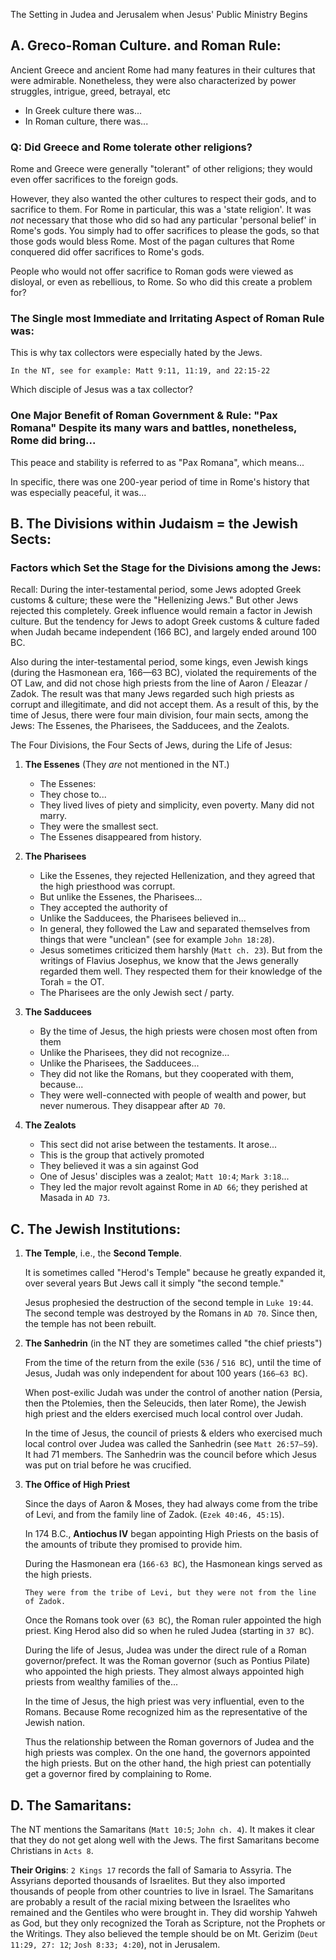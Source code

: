 The Setting in Judea and Jerusalem when Jesus' Public Ministry Begins

## A. Greco-Roman Culture. and Roman Rule:

Ancient Greece and ancient Rome had many features in their cultures that were admirable. Nonetheless, they were also characterized by power struggles, intrigue, greed, betrayal, etc

- In Greek culture there was...
- In Roman culture, there was...

### Q: Did Greece and Rome tolerate other religions?

Rome and Greece were generally "tolerant" of other religions; they would even offer sacrifices to the foreign gods.

However, they also wanted the other cultures to respect their gods, and to sacrifice to them.  For Rome in particular, this was a 'state religion'. It was _not_ necessary that those who did so had any particular 'personal belief' in Rome's gods. You simply had to offer sacrifices to please  the gods, so that those gods would bless Rome. Most of the pagan cultures that Rome conquered did offer sacrifices to Rome's gods.

People who would not offer sacrifice to Roman gods were viewed as disloyal, or even as rebellious, to Rome. So who did this create a problem for?

### The Single most Immediate and Irritating Aspect of Roman Rule was:

This is why tax collectors were especially hated by the Jews.

```
In the NT, see for example: Matt 9:11, 11:19, and 22:15-22
```

Which disciple of Jesus was a tax collector?

### One Major Benefit of Roman Government & Rule: "Pax Romana" Despite its many wars and battles, nonetheless, Rome did bring...

This peace and stability is referred to as "Pax Romana", which means...

In specific, there was one 200-year period of time in Rome's history that was especially peaceful, it was...

## B. The Divisions within Judaism = the Jewish Sects:

### Factors which Set the Stage for the Divisions among the Jews:

Recall: During the inter-testamental period, some Jews adopted Greek customs & culture; these were the "Hellenizing Jews." But other Jews rejected this completely. Greek influence would remain a factor in Jewish culture. But the tendency for Jews to adopt Greek customs & culture faded when Judah became independent (166 BC), and largely ended around 100 BC.

Also during the inter-testamental period, some kings, even Jewish kings (during the Hasmonean era, 166—63 BC), violated the requirements of the OT Law, and did not chose high  priests from the line of Aaron / Eleazar / Zadok. The result was that many Jews regarded such high priests as corrupt and illegitimate, and did not accept them.
As a result of this, by the time of Jesus, there were four main division, four main sects, among the Jews: The Essenes, the Pharisees, the Sadducees, and the Zealots.

The Four Divisions, the Four Sects of Jews, during the Life of Jesus:

1. **The Essenes** (They _are_ not mentioned in the NT.)
   - The Essenes:
   - They chose to...
   - They lived lives of piety and simplicity, even poverty. Many did not marry.
   - They were the smallest sect.
   - The Essenes disappeared from history.

2. **The Pharisees**
   - Like the Essenes, they rejected Hellenization, and they agreed that the high priesthood was corrupt.
   - But unlike the Essenes, the Pharisees...
   - They accepted the authority of
   - Unlike the Sadducees, the Pharisees believed in...
   - In general, they followed the Law and separated themselves from things that were "unclean" (see for example `John 18:28`).
   - Jesus sometimes criticized them harshly (`Matt ch. 23`). But from the writings of Flavius Josephus, we know that the Jews generally regarded them well. They respected them for their knowledge of the Torah = the OT.
   - The Pharisees are the only Jewish sect / party.

3. **The Sadducees**
   - By the time of Jesus, the high priests were chosen most often from them
   - Unlike the Pharisees, they did not recognize...
   - Unlike the Pharisees, the Sadducees...
   - They did not like the Romans, but they cooperated with them, because...
   - They were well-connected with people of wealth and power, but never numerous. They disappear after `AD 70`.

4. **The Zealots**
   - This sect did not arise between the testaments. It arose...
   - This is the group that actively promoted
   - They believed it was a sin against God
   - One of Jesus' disciples was a zealot; `Matt 10:4`; `Mark 3:18`...
   - They led the major revolt against Rome in `AD 66`; they perished at Masada in `AD 73`.

## C. The Jewish Institutions:

1. **The Temple**, i.e., the **Second Temple**.

   It is sometimes called "Herod's Temple" because he greatly expanded it, over several years  But Jews call it simply "the second temple."

   Jesus prophesied the destruction of the second temple in `Luke 19:44`. The second temple was destroyed by the Romans in `AD 70`. Since then, the temple has not been rebuilt.

2. **The Sanhedrin** (in the NT they are sometimes called "the chief priests")

   From the time of the return from the exile (`536` / `516 BC`), until the time of Jesus, Judah was only independent for about 100 years (`166—63 BC`).

   When post-exilic Judah was under the control of another nation (Persia, then the Ptolemies, then the Seleucids, then later Rome), the Jewish high priest and the elders exercised much local control over Judah.

   In the time of Jesus, the council of priests & elders who exercised much local control over Judea was called the Sanhedrin (see `Matt 26:57—59`). It had 71 members. The Sanhedrin was the council before which Jesus was put on trial before he was crucified.

3. **The Office of High Priest**

   Since the days of Aaron & Moses, they had always come from the tribe of Levi, and from the family line of Zadok. (`Ezek 40:46, 45:15`).

   In 174 B.C., **Antiochus IV** began appointing High Priests on the basis of the amounts of tribute they promised to provide him.

   During the Hasmonean era (`166-63 BC`), the Hasmonean kings served as the high priests.

   ```
   They were from the tribe of Levi, but they were not from the line of Zadok.
   ```

   Once the Romans took over (`63 BC`), the Roman ruler appointed the high priest. King Herod also did so when he ruled Judea (starting in `37 BC`).

   During the life of Jesus, Judea was under the direct rule of a Roman governor/prefect. It was the Roman governor (such as Pontius Pilate) who appointed the high priests. They almost always appointed high priests from wealthy families of the...

   In the time of Jesus, the high priest was very influential, even to the Romans. Because Rome recognized him as the representative of the Jewish nation.

   Thus the relationship between the Roman governors of Judea and the high priests was complex. On the one hand, the governors appointed the high priests. But on the other hand, the high priest can potentially get a governor fired by complaining to Rome.

## D. The Samaritans:

The NT mentions the Samaritans (`Matt 10:5`; `John ch. 4`). It makes it clear that they do not get along well with the Jews. The first Samaritans become Christians in `Acts 8`.

**Their Origins**: `2 Kings 17` records the fall of Samaria to Assyria. The Assyrians deported thousands of Israelites. But they also imported thousands of people from other countries to live in Israel. The Samaritans are probably a result of the racial mixing between the Israelites who remained and the Gentiles who were brought in. They did worship Yahweh as God, but they only recognized the Torah as Scripture, not the Prophets or the Writings. They also believed the temple should be on Mt. Gerizim (`Deut 11:29, 27: 12`; `Josh 8:33; 4:20`), not in Jerusalem.